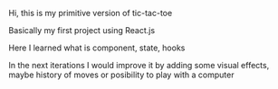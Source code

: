 Hi, this is my primitive version of tic-tac-toe

Basically my first project using React.js

Here I learned what is component, state, hooks

In the next iterations I would improve it by adding some visual effects, maybe history of moves or posibility to play with a computer